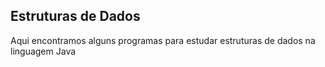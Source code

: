 ## Estruturas de Dados ##

Aqui encontramos alguns programas para estudar estruturas de dados na linguagem Java
